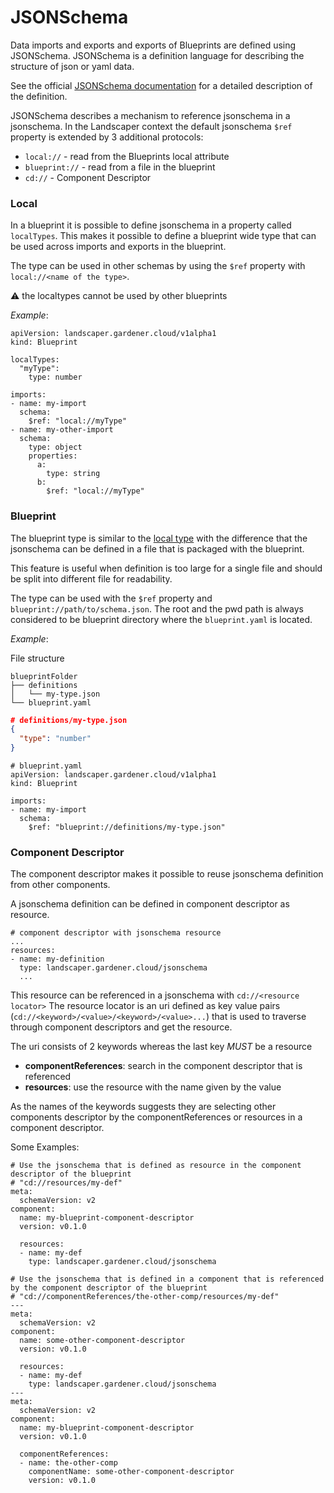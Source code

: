 # JSONSchema

Data imports and exports and exports of Blueprints are defined using JSONSchema.
JSONSchema is a definition language for describing the structure of json or yaml data.

See the official [JSONSchema documentation](http://json-schema.org/understanding-json-schema/index.html) for a detailed description of the definition.

JSONSchema describes a mechanism to reference jsonschema in a jsonschema.
In the Landscaper context the default jsonschema `$ref` property is extended by 3 additional protocols:
- `local://` - read from the Blueprints local attribute
- `blueprint://` - read from a file in the blueprint
- `cd://` - Component Descriptor

### Local

In a blueprint it is possible to define jsonschema in a property called `localTypes`.
This makes it possible to define a blueprint wide type that can be used across imports and exports in the blueprint.

The type can be used in other schemas by using the `$ref` property with `local://<name of the type>`.

:warning: the localtypes cannot be used by other blueprints

_Example_:

```
apiVersion: landscaper.gardener.cloud/v1alpha1
kind: Blueprint

localTypes:
  "myType": 
    type: number
    
imports:
- name: my-import
  schema:
    $ref: "local://myType"
- name: my-other-import
  schema:
    type: object
    properties:
      a:
        type: string
      b:
        $ref: "local://myType"
```

### Blueprint

The blueprint type is similar to the [local type](#local) with the difference that the jsonschema can be defined in a file that is packaged with the blueprint.

This feature is useful when definition is too large for a single file and should be split into different file for readability.

The type can be used with the `$ref` property and `blueprint://path/to/schema.json`.
The root and the pwd path is always considered to be blueprint directory where the `blueprint.yaml` is located.

_Example_:

File structure
```
blueprintFolder
├── definitions
│   └── my-type.json
└── blueprint.yaml
```

```json
# definitions/my-type.json
{
  "type": "number"
}
```

```
# blueprint.yaml
apiVersion: landscaper.gardener.cloud/v1alpha1
kind: Blueprint
    
imports:
- name: my-import
  schema:
    $ref: "blueprint://definitions/my-type.json"
```

### Component Descriptor

The component descriptor makes it possible to reuse jsonschema definition from other components.

A jsonschema definition can be defined in component descriptor as resource.

```
# component descriptor with jsonschema resource
...
resources:
- name: my-definition
  type: landscaper.gardener.cloud/jsonschema
  ...
```

This resource can be referenced in a jsonschema with ``cd://<resource locator>`` 
The resource locator is an uri defined as key value pairs (`cd://<keyword>/<value>/<keyword>/<value>...`) that is used to traverse through component descriptors and get the resource.

The uri consists of 2 keywords whereas the last key _MUST_ be a resource
- __componentReferences__: search in the component descriptor that is referenced
- __resources__: use the resource with the name given by the value

As the names of the keywords suggests they are selecting other components descriptor by the componentReferences or resources in a component descriptor.

Some Examples:
```
# Use the jsonschema that is defined as resource in the component descriptor of the blueprint
# "cd://resources/my-def"
meta:
  schemaVersion: v2
component:
  name: my-blueprint-component-descriptor
  version: v0.1.0

  resources:
  - name: my-def
    type: landscaper.gardener.cloud/jsonschema
```

```
# Use the jsonschema that is defined in a component that is referenced by the component descriptor of the blueprint
# "cd://componentReferences/the-other-comp/resources/my-def"
---
meta:
  schemaVersion: v2
component:
  name: some-other-component-descriptor
  version: v0.1.0

  resources:
  - name: my-def
    type: landscaper.gardener.cloud/jsonschema
---
meta:
  schemaVersion: v2
component:
  name: my-blueprint-component-descriptor
  version: v0.1.0

  componentReferences:
  - name: the-other-comp
    componentName: some-other-component-descriptor
    version: v0.1.0
```

